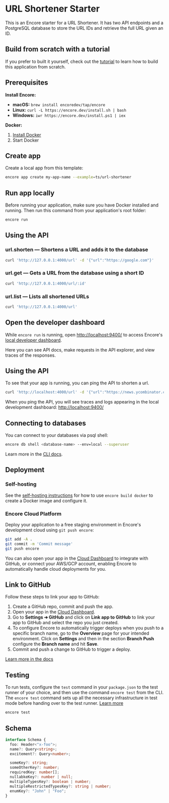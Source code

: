 # URL Shortener Starter

This is an Encore starter for a URL Shortener. It has two API endpoints and a PostgreSQL database to store the URL IDs
and retrieve the full URL given an ID.

## Build from scratch with a tutorial

If you prefer to built it yourself, check out the [tutorial](https://encore.dev/docs/tutorials/rest-api) to learn how to build this application from scratch.

## Prerequisites

**Install Encore:**
- **macOS:** `brew install encoredev/tap/encore`
- **Linux:** `curl -L https://encore.dev/install.sh | bash`
- **Windows:** `iwr https://encore.dev/install.ps1 | iex`

**Docker:**
1. [Install Docker](https://docker.com)
2. Start Docker

## Create app

Create a local app from this template:

```bash
encore app create my-app-name --example=ts/url-shortener
```

## Run app locally

Before running your application, make sure you have Docker installed and running. Then run this command from your application's root folder:

```bash
encore run
```

## Using the API

### url.shorten — Shortens a URL and adds it to the database

```bash
curl 'http://127.0.0.1:4000/url' -d '{"url":"https://google.com"}'
```

### url.get — Gets a URL from the database using a short ID

```bash
curl 'http://127.0.0.1:4000/url/:id'
```

### url.list — Lists all shortened URLs

```bash
curl 'http://127.0.0.1:4000/url'
```

## Open the developer dashboard

While `encore run` is running, open <http://localhost:9400/> to access Encore's [local developer dashboard](https://encore.dev/docs/observability/dev-dash).

Here you can see API docs, make requests in the API explorer, and view traces of the responses.

## Using the API

To see that your app is running, you can ping the API to shorten a url.

```bash
curl 'http://localhost:4000/url' -d '{"url":"https://news.ycombinator.com"}'
```

When you ping the API, you will see traces and logs appearing in the local development dashboard: <http://localhost:9400/>

## Connecting to databases

You can connect to your databases via psql shell:

```bash
encore db shell <database-name> --env=local --superuser
```

Learn more in the [CLI docs](https://encore.dev/docs/develop/cli-reference#database-management).

## Deployment

### Self-hosting

See the [self-hosting instructions](https://encore.dev/docs/self-host/docker-build) for how to use `encore build docker` to create a Docker image and configure it.

### Encore Cloud Platform

Deploy your application to a free staging environment in Encore's development cloud using `git push encore`:

```bash
git add -A .
git commit -m 'Commit message'
git push encore
```

You can also open your app in the [Cloud Dashboard](https://app.encore.dev) to integrate with GitHub, or connect your AWS/GCP account, enabling Encore to automatically handle cloud deployments for you.

## Link to GitHub

Follow these steps to link your app to GitHub:

1. Create a GitHub repo, commit and push the app.
2. Open your app in the [Cloud Dashboard](https://app.encore.dev).
3. Go to **Settings ➔ GitHub** and click on **Link app to GitHub** to link your app to GitHub and select the repo you just created.
4. To configure Encore to automatically trigger deploys when you push to a specific branch name, go to the **Overview** page for your intended environment. Click on **Settings** and then in the section **Branch Push** configure the **Branch name** and hit **Save**.
5. Commit and push a change to GitHub to trigger a deploy.

[Learn more in the docs](https://encore.dev/docs/how-to/github)

## Testing

To run tests, configure the `test` command in your `package.json` to the test runner of your choice, and then use the command `encore test` from the CLI. The `encore test` command sets up all the necessary infrastructure in test mode before handing over to the test runner. [Learn more](https://encore.dev/docs/ts/develop/testing)

```bash
encore test
```


## Schema

```ts
interface Schema {
  foo: Header<"x-foo">;
  name?: Query<string>;
  excitement?: Query<number>;

  someKey?: string;
  someOtherKey?: number;
  requiredKey: number[];
  nullabkeKey?: number | null;
  multipleTypesKey?: boolean | number;
  multipleRestrictedTypesKey?: string | number;
  enumKey?: "John" | "Foo";
}
```
